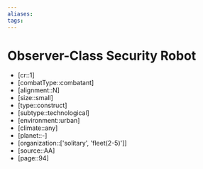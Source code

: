 ```yaml
---
aliases: 
tags: 
---
```


# Observer-Class Security Robot

- [cr::1]
- [combatType::combatant]
- [alignment::N]
- [size::small]
- [type::construct]
- [subtype::technological]
- [environment::urban]
- [climate::any]
- [planet::-]
- [organization::['solitary', 'fleet(2-5)']]
- [source::AA]
- [page::94]

